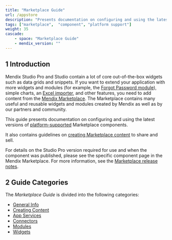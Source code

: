 ```yaml
---
title: "Marketplace Guide"
url: /appstore
description: "Presents documentation on configuring and using the latest versions of platform-supported components."
tags: ["marketplace",  "component", "platform support"]
weight: 35
cascade:
    - space: "Marketplace Guide"
    - mendix_version: ""
---
```


## 1 Introduction

Mendix Studio Pro and Studio contain a lot of core out-of-the-box widgets such as data grids and snippets. If you want to extend your application with more widgets and modules (for example, the [Forgot Password module](https://marketplace.mendix.com/link/component/1296/)), simple charts, an [Excel importer](https://marketplace.mendix.com/link/component/1296/), and other features, you need to add content from the [Mendix Marketplace](https://marketplace.mendix.com/). The Marketplace contains many useful and reusable widgets and modules created by Mendix as well as by our partners and community.

This guide presents documentation on configuring and using the latest versions of [platform-supported](/appstore/general/app-store-content-support#category) Marketplace components.

It also contains guidelines on [creating Marketplace content](creating-content/) to share and sell.

For details on the Studio Pro version required for use and when the component was published, please see the specific component page in the Mendix Marketplace. For more information, see the [Marketplace release notes](/releasenotes/app-store/).

## 2 Guide Categories

The *Marketplace Guide* is divided into the following categories:

* [General Info](general/)
* [Creating Content](creating-content/)
* [App Services](app-services/)
* [Connectors](connectors/)
* [Modules](modules/)
* [Widgets](widgets/)
